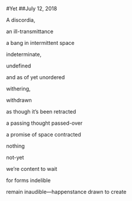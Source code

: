 #Yet
##July 12, 2018

A discordia,

an ill-transmittance

a bang in intermittent space

indeterminate,

undefined

and as of yet unordered



withering,

withdrawn

as though it’s been retracted

a passing thought passed-over

a promise of space contracted

 

nothing

not-yet

we’re content to wait

for forms indelible

remain inaudible—happenstance drawn to create